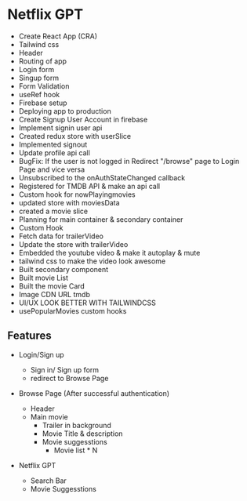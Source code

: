 # Netflix GPT

- Create React App (CRA)
- Tailwind css
- Header
- Routing of app
- Login form
- Singup form
- Form Validation
- useRef hook
- Firebase setup
- Deploying app to production
- Create Signup User Account in firebase
- Implement signin user api
- Created redux store with userSlice
- Implemented signout 
- Update profile api call
- BugFix: If the user is not logged in Redirect "/browse" page to Login Page and vice versa
- Unsubscribed to the onAuthStateChanged callback
- Registered for TMDB API & make an api call
- Custom hook for nowPlayingmovies 
- updated store with moviesData
- created a movie slice
- Planning for main container & secondary container
- Custom Hook 
- Fetch data for trailerVideo
- Update the store with trailerVideo
- Embedded the youtube video & make it autoplay & mute
- tailwind css to make the video look awesome
- Built secondary component
- Built movie List
- Built the movie Card
- Image CDN URL tmdb
- UI/UX LOOK BETTER WITH TAILWINDCSS
- usePopularMovies custom hooks



## Features

- Login/Sign up
    - Sign in/ Sign up form
    - redirect to Browse Page

- Browse Page (After successful authentication)
    - Header
    - Main movie
        - Trailer in background
        - Movie Title & description
        - Movie suggesstions 
            - Movie list * N
            

- Netflix GPT
    - Search Bar
    - Movie Suggesstions            